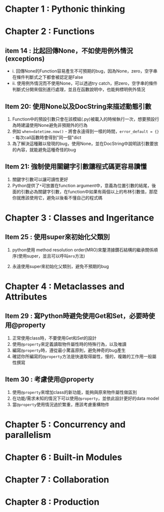 # Chapter 1 : Pythonic thinking

# Chapter 2 : Functions

## item 14 : 比起回傳None，不如使用例外情況(exceptions)

* i. 回傳None的Function容易產生不可預期的bug，因為None，zero，空字串在條件判斷式之下都會被認定是False
* ii. 使用例外情況而不使用None，可以透過try catch，把zero，空字串的條件判斷式分開來個別進行處理，並且在函數說明中，也能夠標明例外情況 

## Item 20: 使用None以及DocString來描述動態引數

1. Function中的預設引數只會在該模組(.py)被載入的時候執行一次，想要預設行為時建議使用None避免非預期外的行為
2. 例如 `when=datetime.now()` - 將會永遠得到一樣的時間，`error_default = {}` - 每次call函數時會得到"同一個"dict
3. 為了解決這種難以發現的bug，使用None，並在DocString中說明該引數要放的內容，就能避免這種奇怪的bug

## Item 21: 強制使用關鍵字引數讓程式碼更容易讀懂

1. 關鍵字引數可以讓可讀性更好
2. Python提供了`*`可放置在function argument中，意義為位置引數的結尾，後面的引數必為關鍵字引數，在function中如果有兩個以上的布林引數值，那麼你就應該使用它，避免以後看不懂自己的程式碼

# Chapter 3 : Classes and Ingeritance

## Item 25 : 使用super來初始化父類別 

1. python使用 method resolution order(MRO)來釐清據鑽石結構的繼承關係順序(使用super，並且可以呼叫`mro`方法)

2. 永遠使用super來初始化父類別，避免不預期的bug

# Chapter 4 : Metaclasses and Attributes

## Item 29 : 寫Python時避免使用Get和Set，必要時使用@property

1. 正常使用class時，不要使用Get和Set的設計
2. 使用`@property`來定義讀取物件屬性時的特殊行為，以及唯讀
3. 編寫`@property`時，遵從最小驚喜原則，避免神奇的bug產生
4. 確認你所編寫的`@property`方法是快速取得屬性，慢的，複雜的工作用一般屬性撰寫

## Item 30 : 考慮使用@property

1. 使用`@property`來增加class的新功能，能夠與原來物件屬性做區別
2. 在功能/需求未知的情況下可以使用`@property`，並依此設計更好的data model
3. 當`@property`使用情況過於繁重，應該考慮重構物件

# Chapter 5 : Concurrency and parallelism

# Chapter 6 : Built-in Modules

# Chapter 7 : Collaboration

# Chapter 8 : Production
